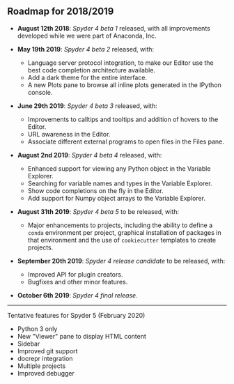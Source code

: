 ## Roadmap for 2018/2019

* **August 12th 2018**: *Spyder 4 beta 1* released, with all improvements developed while we were part of Anaconda, Inc.

* **May 19th 2019**: *Spyder 4 beta 2* released, with:
    - Language server protocol integration, to make our Editor use the best code completion architecture available.
    - Add a dark theme for the entire interface.
    - A new Plots pane to browse all inline plots generated in the IPython console.

* **June 29th 2019**: *Spyder 4 beta 3* released, with:
    - Improvements to calltips and tooltips and addition of hovers to the Editor.
    - URL awareness in the Editor.
    - Associate different external programs to open files in the Files pane.

* **August 2nd 2019**: *Spyder 4 beta 4* released, with:
    - Enhanced support for viewing any Python object in the Variable Explorer.
    - Searching for variable names and types in the Variable Explorer.
    - Show code completions on the fly in the Editor.
    - Add support for Numpy object arrays to the Variable Explorer.

* **August 31th 2019**: *Spyder 4 beta 5* to be released, with:
    - Major enhancements to projects, including the ability to define a `conda` environment per project, graphical installation of packages in that environment and the use of `cookiecutter` templates to create projects.

* **September 20th 2019**: *Spyder 4 release candidate* to be released, with:
    - Improved API for plugin creators.
    - Bugfixes and other minor features.

* **October 6th 2019**: *Spyder 4 final release*.

----

Tentative features for Spyder 5 (February 2020)

* Python 3 only
* New "Viewer" pane to display HTML content
* Sidebar
* Improved git support
* docrepr integration
* Multiple projects
* Improved debugger
